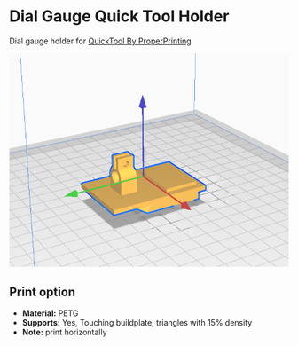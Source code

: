 # Dial Gauge Quick Tool Holder

Dial gauge holder for [QuickTool By ProperPrinting](https://www.thingiverse.com/thing:3369444)

![dial-gauge-quicktool-holder](dial-gauge-quicktool-holder.png)

## Print option

- **Material:** PETG
- **Supports:** Yes, Touching buildplate, triangles with 15% density
- **Note:** print horizontally